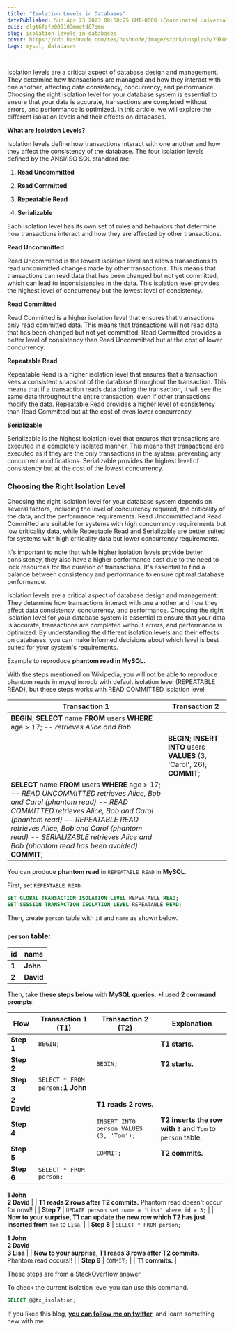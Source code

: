 ```yaml
---
title: "Isolation Levels in Databases"
datePublished: Sun Apr 23 2023 08:58:25 GMT+0000 (Coordinated Universal Time)
cuid: clgt6fzfz000109mmetd87qmn
slug: isolation-levels-in-databases
cover: https://cdn.hashnode.com/res/hashnode/image/stock/unsplash/Y9kOsyoWyaU/upload/a2374bd41b952aa5d6fe541eacca8bda.jpeg
tags: mysql, databases

---
```


Isolation levels are a critical aspect of database design and management. They determine how transactions are managed and how they interact with one another, affecting data consistency, concurrency, and performance. Choosing the right isolation level for your database system is essential to ensure that your data is accurate, transactions are completed without errors, and performance is optimized. In this article, we will explore the different isolation levels and their effects on databases.

**What are Isolation Levels?**

Isolation levels define how transactions interact with one another and how they affect the consistency of the database. The four isolation levels defined by the ANSI/ISO SQL standard are:

1. **Read Uncommitted**
    
2. **Read Committed**
    
3. **Repeatable Read**
    
4. **Serializable**
    

Each isolation level has its own set of rules and behaviors that determine how transactions interact and how they are affected by other transactions.

**Read Uncommitted**

Read Uncommitted is the lowest isolation level and allows transactions to read uncommitted changes made by other transactions. This means that transactions can read data that has been changed but not yet committed, which can lead to inconsistencies in the data. This isolation level provides the highest level of concurrency but the lowest level of consistency.

**Read Committed**

Read Committed is a higher isolation level that ensures that transactions only read committed data. This means that transactions will not read data that has been changed but not yet committed. Read Committed provides a better level of consistency than Read Uncommitted but at the cost of lower concurrency.

**Repeatable Read**

Repeatable Read is a higher isolation level that ensures that a transaction sees a consistent snapshot of the database throughout the transaction. This means that if a transaction reads data during the transaction, it will see the same data throughout the entire transaction, even if other transactions modify the data. Repeatable Read provides a higher level of consistency than Read Committed but at the cost of even lower concurrency.

**Serializable**

Serializable is the highest isolation level that ensures that transactions are executed in a completely isolated manner. This means that transactions are executed as if they are the only transactions in the system, preventing any concurrent modifications. Serializable provides the highest level of consistency but at the cost of the lowest concurrency.

### Choosing the Right Isolation Level

Choosing the right isolation level for your database system depends on several factors, including the level of concurrency required, the criticality of the data, and the performance requirements. Read Uncommitted and Read Committed are suitable for systems with high concurrency requirements but low criticality data, while Repeatable Read and Serializable are better suited for systems with high criticality data but lower concurrency requirements.

It's important to note that while higher isolation levels provide better consistency, they also have a higher performance cost due to the need to lock resources for the duration of transactions. It's essential to find a balance between consistency and performance to ensure optimal database performance.

Isolation levels are a critical aspect of database design and management. They determine how transactions interact with one another and how they affect data consistency, concurrency, and performance. Choosing the right isolation level for your database system is essential to ensure that your data is accurate, transactions are completed without errors, and performance is optimized. By understanding the different isolation levels and their effects on databases, you can make informed decisions about which level is best suited for your system's requirements.

Example to reproduce **phantom read in MySQL.**

With the steps mentioned on Wikipedia, you will not be able to reproduce phantom reads in mysql innodb with default isolation level (REPEATABLE READ), but these steps works with READ COMMITTED isolation level

| Transaction 1 | Transaction 2 |
| --- | --- |
| **BEGIN**; **SELECT** name **FROM** users **WHERE** age &gt; 17; *\-- retrieves Alice and Bob* |  |
|  | **BEGIN**; **INSERT** **INTO** users **VALUES** (3, 'Carol', 26); **COMMIT**; |
| **SELECT** name **FROM** users **WHERE** age &gt; 17; *\-- READ UNCOMMITTED retrieves Alice, Bob and Carol (phantom read)* *\-- READ COMMITTED retrieves Alice, Bob and Carol (phantom read)* *\-- REPEATABLE READ retrieves Alice, Bob and Carol (phantom read)* *\-- SERIALIZABLE retrieves Alice and Bob (phantom read has been avoided)* **COMMIT**; |  |

You can produce **phantom read** in `REPEATABLE READ` in **MySQL**.

First, set `REPEATABLE READ`:

```sql
SET GLOBAL TRANSACTION ISOLATION LEVEL REPEATABLE READ;
SET SESSION TRANSACTION ISOLATION LEVEL REPEATABLE READ;
```

Then, create `person` table with `id` and `name` as shown below.

### `person` table:

| **id** | **name** |
| --- | --- |
| **1** | **John** |
| **2** | **David** |

Then, take **these steps below** with **MySQL queries**. \*I used **2 command prompts**:

| **Flow** | **Transaction 1 (T1)** | **Transaction 2 (T2)** | **Explanation** |
| --- | --- | --- | --- |
| **Step 1** | `BEGIN;` |  | **T1 starts.** |
| **Step 2** |  | `BEGIN;` | **T2 starts.** |
| **Step 3** | `SELECT * FROM person;`**1 John**  
**2 David** |  | **T1 reads 2 rows.** |
| **Step 4** |  | `INSERT INTO person VALUES (3, 'Tom');` | **T2 inserts the row with** `3` and `Tom` to `person` table. |
| **Step 5** |  | `COMMIT;` | **T2 commits.** |
| **Step 6** | `SELECT * FROM person;`  
  
**1 John**  
**2 David** |  | **T1 reads 2 rows after T2 commits.** Phantom read doesn't occur for now!! |
| **Step 7** | `UPDATE person set name = 'Lisa' where id = 3;` |  | **Now to your surprise, T1 can update the new row which T2 has just inserted from** `Tom` to `Lisa`. |
| **Step 8** | `SELECT * FROM person;`  
  
**1 John**  
**2 David**  
**3 Lisa** |  | **Now to your surprise, T1 reads 3 rows after T2 commits.** Phantom read occurs!! |
| **Step 9** | `COMMIT;` |  | **T1 commits.** |

These steps are from a StackOverflow [answer](https://stackoverflow.com/questions/5444915/how-to-produce-phantom-read-in-repeatable-read-mysql/41178461#41178461)

To check the current isolation level you can use this command.

```sql
SELECT @@tx_isolation;
```

If you liked this blog, [**you can follow me on twitter**](https://twitter.com/nkalra0123), and learn something new with me.
